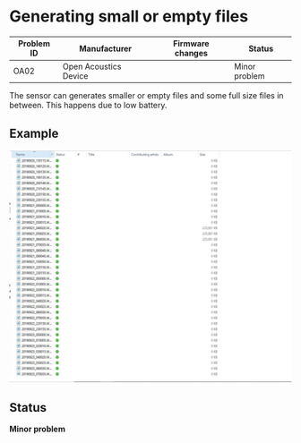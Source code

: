# Generating small or empty files 

|Problem ID | Manufacturer | Firmware changes | Status              |
|-----------|--------------|------------------|---------------------|
|OA02         |Open Acoustics Device |                  |   Minor problem     |

The sensor can generates smaller or empty files and some full size files in between. This happens due to low battery.

## Example
![example of problem](../media/emptyfiles_audiomoth.JPG)

## Status
**Minor problem**
